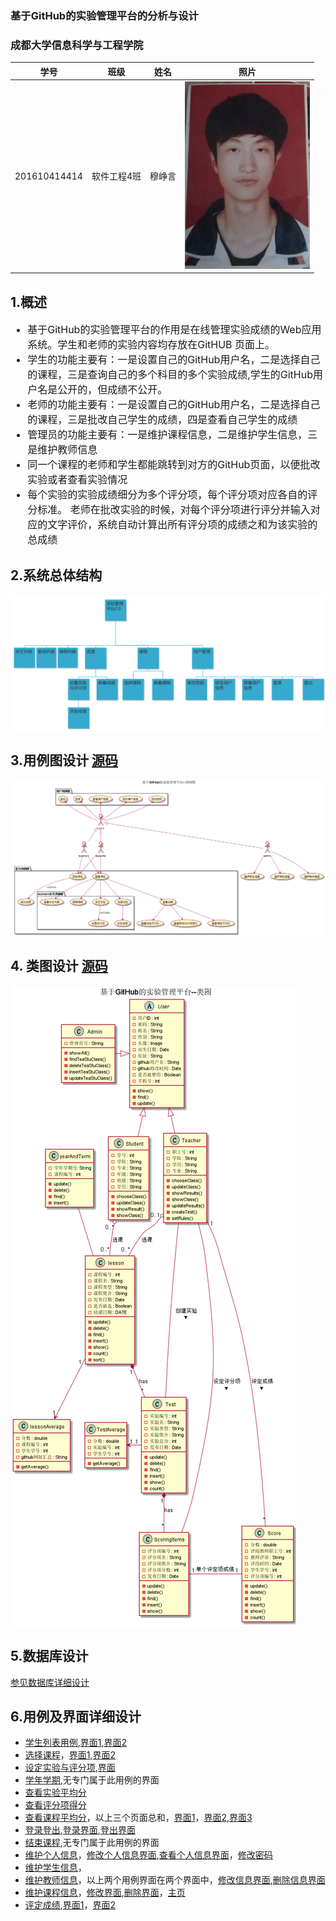 ### 基于GitHub的实验管理平台的分析与设计
### 成都大学信息科学与工程学院
|    学号    |       班级       |      姓名     |照片|
|:-------:|:-------------:|:----------:|:-----------:|
|  201610414414  |     软件工程4班    |   穆峥言   |<img src="https://github.com/mzy1997/is_analysis/blob/master/test1/5617531AD9394A6243FCDEEBF0F683B1.jpg" width="200" height="300" />|

## 1.概述
<ul style="font-size:16px">
<li>基于GitHub的实验管理平台的作用是在线管理实验成绩的Web应用系统。学生和老师的实验内容均存放在GitHUB 页面上。</li>
<li>学生的功能主要有：一是设置自己的GitHub用户名，二是选择自己的课程，三是查询自己的多个科目的多个实验成绩,学生的GitHub用户名是公开的，但成绩不公开。</li>
<li>老师的功能主要有：一是设置自己的GitHub用户名，二是选择自己的课程，三是批改自己学生的成绩，四是查看自己学生的成绩</li>
<li>管理员的功能主要有：一是维护课程信息，二是维护学生信息，三是维护教师信息</li>
<li>同一个课程的老师和学生都能跳转到对方的GitHub页面，以便批改实验或者查看实验情况</li>
<li>每个实验的实验成绩细分为多个评分项，每个评分项对应各自的评分标准。 老师在批改实验的时候，对每个评分项进行评分并输入对应的文字评价，系统自动计算出所有评分项的成绩之和为该实验的总成绩</li>
</ul>

## 2.系统总体结构
<img src="https://github.com/mzy1997/is_analysis/blob/master/test6/systemStructure.png"/>

## 3.用例图设计 [源码][1]
<img src="https://github.com/mzy1997/is_analysis/blob/master/test6/UserCase.png"/>

## 4. 类图设计 [源码][2]
<img src="https://github.com/mzy1997/is_analysis/blob/master/test6/systemClass.png"/>

## 5.数据库设计
[参见数据库详细设计][3]

## 6.用例及界面详细设计
- [学生列表用例][4],[界面1][19],[界面2][20]
- [选择课程][5]，[界面1][21],[界面2][22]
- [设定实验与评分项][6],[界面][23]
- [学年学期][7],无专门属于此用例的界面
- [查看实验平均分][8]
- [查看评分项得分][9]
- [查看课程平均分][10]，以上三个页面总和，[界面1][24]，[界面2][25],[界面3][26]
- [登录登出][11],[登录界面][27],[登出界面][28]
- [结束课程][12],无专门属于此用例的界面
- [维护个人信息][13]，[修改个人信息界面][29],[查看个人信息界面][30]，[修改密码][31]
- [维护学生信息][14]，
- [维护教师信息][15]，以上两个用例界面在两个界面中，[修改信息界面][32],[删除信息界面][33]
- [维护课程信息][16]，[修改界面][34],[删除界面][35]，[主页][38]
- [评定成绩][17],[界面1][36]，[界面2][37]



[1]: https://github.com/mzy1997/is_analysis/blob/master/test6/src/UserCase.puml     "源码" 
[2]: https://github.com/mzy1997/is_analysis/blob/master/test6/src/systemClass.puml     "源码" 
[3]: https://github.com/mzy1997/is_analysis/blob/master/test6/数据库设计.md     "参见数据库详细设计"
[4]: https://github.com/mzy1997/is_analysis/blob/master/test6/用例/学生列表.md     "学生列表用例"
[5]: https://github.com/mzy1997/is_analysis/blob/master/test6/用例/选课.md     "选择课程用例"
[6]: https://github.com/mzy1997/is_analysis/blob/master/test6/用例/设定实验与评分项.md     "设定实验与评分项"
[7]: https://github.com/mzy1997/is_analysis/blob/master/test6/用例/学期学年.md     "学期学年"
[8]: https://github.com/mzy1997/is_analysis/blob/master/test6/用例/查看实验平均分.md     "查看实验平均分"
[9]: https://github.com/mzy1997/is_analysis/blob/master/test6/用例/查看评分项得分.md     "查看评分项得分"
[10]: https://github.com/mzy1997/is_analysis/blob/master/test6/用例/查看课程平均分.md     "查看课程平均分"
[11]: https://github.com/mzy1997/is_analysis/blob/master/test6/用例/登录登出.md     "登录登出"
[12]: https://github.com/mzy1997/is_analysis/blob/master/test6/用例/结束课程.md     "结束课程"
[13]: https://github.com/mzy1997/is_analysis/blob/master/test6/用例/维护个人信息.md     "维护个人信息"
[14]: https://github.com/mzy1997/is_analysis/blob/master/test6/用例/维护学生信息.md     "维护学生信息"
[15]: https://github.com/mzy1997/is_analysis/blob/master/test6/用例/维护教师信息.md     "维护教师信息"
[16]: https://github.com/mzy1997/is_analysis/blob/master/test6/用例/维护课程信息.md     "维护课程信息"
[17]: https://github.com/mzy1997/is_analysis/blob/master/test6/用例/评定成绩.md     "评定成绩"
[19]: https://mzy1997.github.io/is_analysis_finalDesign_pages/studentlist.html    "界面1"
[20]: https://mzy1997.github.io/is_analysis_finalDesign_pages/thlessondetails.html    "界面2"
[21]: https://mzy1997.github.io/is_analysis_finalDesign_pages/chooselesson.html   "界面1"
[22]: https://mzy1997.github.io/is_analysis_finalDesign_pages/chooselesson_2.html   "界面2"
[23]: https://mzy1997.github.io/is_analysis_finalDesign_pages/thsetlesson.html   "界面"
[24]: https://mzy1997.github.io/is_analysis_finalDesign_pages/stulessondetails.html   "界面1"
[25]: https://mzy1997.github.io/is_analysis_finalDesign_pages/evaluationresults.html   "界面2"
[26]: https://mzy1997.github.io/is_analysis_finalDesign_pages/resultsdetails.html   "界面3"
[27]: https://mzy1997.github.io/is_analysis_finalDesign_pages/login.html   "登录界面"
[28]: https://mzy1997.github.io/is_analysis_finalDesign_pages/logout.html   "登出界面"
[29]: https://mzy1997.github.io/is_analysis_finalDesign_pages/updatauserinfo.html   "修改个人信息界面"
[30]: https://mzy1997.github.io/is_analysis_finalDesign_pages/showuserinfouserinfo.html   "查看个人信息界面"
[31]: https://mzy1997.github.io/is_analysis_finalDesign_pages/resetpassword.html   "修改密码"
[32]: https://mzy1997.github.io/is_analysis_finalDesign_pages/updateuser.html   "修改信息界面"
[33]: https://mzy1997.github.io/is_analysis_finalDesign_pages/deleteuser.html   "删除信息界面"
[34]: https://mzy1997.github.io/is_analysis_finalDesign_pages/updatelesson.html   "修改界面"
[35]: https://mzy1997.github.io/is_analysis_finalDesign_pages/deletelesson.html   "删除界面"
[36]: https://mzy1997.github.io/is_analysis_finalDesign_pages/evaluationresults.html   "界面1"
[37]: https://mzy1997.github.io/is_analysis_finalDesign_pages/resultsdetails.html   "界面2"
[38]: https://mzy1997.github.io/is_analysis_finalDesign_pages/index.html   "主页"
